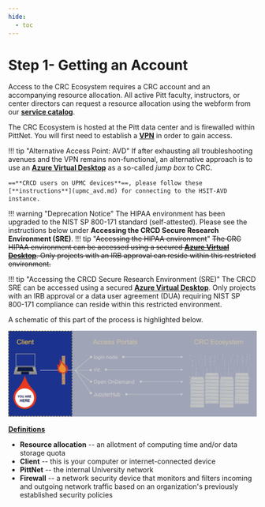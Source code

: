```yaml
---
hide:
  - toc
---
```


# Step 1- Getting an Account

Access to the CRC Ecosystem requires a CRC account and an accompanying resource allocation. 
All active Pitt faculty, instructors, or center directors can request a resource allocation using the webform from
our [**service catalog**](https://crc.pitt.edu/service-request-forms). 

The CRC Ecosystem is hosted at the Pitt data center and is firewalled within PittNet. You will first need to establish 
a [**VPN**](https://services.pitt.edu/TDClient/33/Portal/KB/ArticleDet?ID=293) in order to gain access.

!!! tip "Alternative Access Point: AVD"
    If after exhausting all troubleshooting avenues and the VPN remains non-functional, an alternative approach is to use an
    [**Azure Virtual Desktop**](access_avd.md) as a so-called *jump box* to CRC.

    ==**CRCD users on UPMC devices**==, please follow these [**instructions**](upmc_avd.md) for connecting to the HSIT-AVD instance.

!!! warning "Deprecation Notice"
    The HIPAA environment has been upgraded to the NIST SP 800-171 standard (self-attested). Please see the instructions below under
    **Accessing the CRCD Secure Research Environment (SRE)**.
    !!! tip "~~Accessing the HIPAA environment~~"
        ~~The CRC HIPAA environment can be accessed using a secured [**Azure Virtual Desktop**](access_hipaa.md). Only projects with an 
        IRB approval can reside within this restricted environment.~~

!!! tip "Accessing the CRCD Secure Research Environment (SRE)"
    The CRCD SRE can be accessed using a secured [**Azure Virtual Desktop**](access_sre.md). Only projects with an
    IRB approval or a data user agreement (DUA) requiring NIST SP 800-171 compliance can reside within this restricted environment.

A schematic of this part of the process is highlighted below.

![GETTING-STARTED-MAP](../_assets/img/getting-started/getting-started-step-1.png)

<ins>**Definitions**</ins>

*   **Resource allocation** -- an allotment of computing time and/or data storage quota
*   **Client** -- this is your computer or internet-connected device
*   **PittNet** -- the internal University network
*   **Firewall** -- a network security device that monitors and filters incoming and outgoing network traffic based on an organization's previously established security policies
